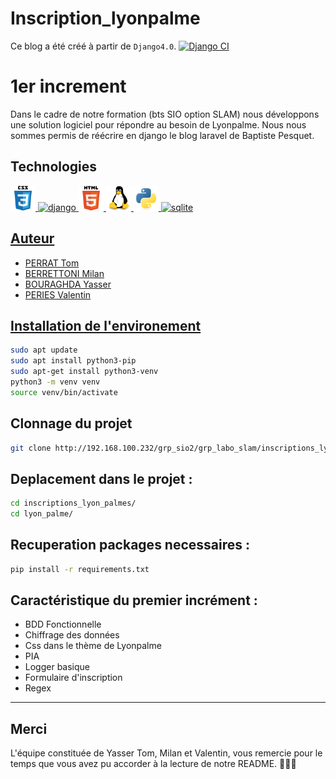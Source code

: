 # Inscription_lyonpalme
Ce blog a été créé à partir de `Django4.0`.
[![Django CI](https://github.com/liangliangyy/DjangoBlog/actions/workflows/django.yml/badge.svg)](https://github.com/liangliangyy/DjangoBlog/actions/workflows/django.yml)  
# 1er increment
Dans le cadre de notre formation (bts SIO option SLAM) nous développons une solution logiciel pour répondre au besoin de Lyonpalme. Nous nous sommes permis de réécrire en django le blog laravel de Baptiste Pesquet.
## Technologies
<p align="left"> <a href="https://www.w3schools.com/css/" target="_blank" rel="noreferrer"> <img src="https://raw.githubusercontent.com/devicons/devicon/master/icons/css3/css3-original-wordmark.svg" alt="css3" width="40" height="40"/> </a> <a href="https://www.djangoproject.com/" target="_blank" rel="noreferrer"> <img src="https://cdn.worldvectorlogo.com/logos/django.svg" alt="django" width="40" height="40"/> </a> <a href="https://www.w3.org/html/" target="_blank" rel="noreferrer"> <img src="https://raw.githubusercontent.com/devicons/devicon/master/icons/html5/html5-original-wordmark.svg" alt="html5" width="40" height="40"/> </a> <a href="https://www.linux.org/" target="_blank" rel="noreferrer"> <img src="https://raw.githubusercontent.com/devicons/devicon/master/icons/linux/linux-original.svg" alt="linux" width="40" height="40"/> </a> <a href="https://www.python.org" target="_blank" rel="noreferrer"> <img src="https://raw.githubusercontent.com/devicons/devicon/master/icons/python/python-original.svg" alt="python" width="40" height="40"/> </a> <a href="https://www.sqlite.org/" target="_blank" rel="noreferrer"> <img src="https://www.vectorlogo.zone/logos/sqlite/sqlite-icon.svg" alt="sqlite" width="40" height="40"/>

## Auteur
- PERRAT Tom
- BERRETTONI Milan
- BOURAGHDA Yasser
- PERIES Valentin

## Installation de l'environement
```bash
sudo apt update
sudo apt install python3-pip
sudo apt-get install python3-venv
python3 -m venv venv
source venv/bin/activate
```

## Clonnage du projet 
```bash
git clone http://192.168.100.232/grp_sio2/grp_labo_slam/inscriptions_lyon_palmes.git
```

## Deplacement dans le projet :
```bash
cd inscriptions_lyon_palmes/
cd lyon_palme/
```
## Recuperation packages necessaires :
```bash
pip install -r requirements.txt
```
## Caractéristique du premier incrément :
- BDD Fonctionnelle
- Chiffrage des données
- Css dans le thème de Lyonpalme
- PIA
- Logger basique
- Formulaire d'inscription
- Regex 
---
## Merci 
L'équipe constituée de Yasser Tom, Milan et Valentin, vous remercie pour le temps que vous avez pu accorder à la lecture de notre README.
🙏🙏🙏
